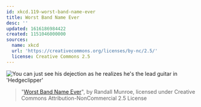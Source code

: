 ```yaml
---
id: xkcd.119-worst-band-name-ever
title: Worst Band Name Ever
desc: ''
updated: 1616186984422
created: 1151046000000
sources:
  name: xkcd
  url: 'https://creativecommons.org/licenses/by-nc/2.5/'
  license: Creative Commons 2.5
---
```

![You can just see his dejection as he realizes he's the lead guitar in 'Hedgeclipper'](https://imgs.xkcd.com/comics/hedgeclipper.jpg)
> "[Worst Band Name Ever](https://xkcd.com/119/)", by Randall Munroe, licensed under Creative Commons Attribution-NonCommercial 2.5 License
